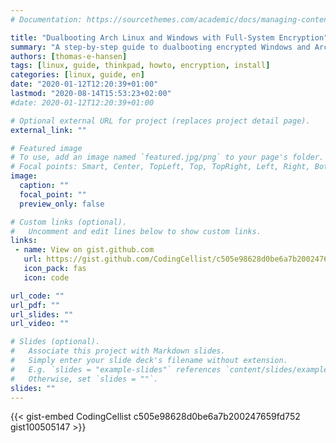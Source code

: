 ```yaml
---
# Documentation: https://sourcethemes.com/academic/docs/managing-content/

title: "Dualbooting Arch Linux and Windows with Full-System Encryption"
summary: "A step-by-step guide to dualbooting encrypted Windows and Arch Linux, using the rEFInd boot mananger."
authors: [thomas-e-hansen]
tags: [linux, guide, thinkpad, howto, encryption, install]
categories: [linux, guide, en]
date: "2020-01-12T12:20:39+01:00"
lastmod: "2020-08-14T15:53:23+02:00"
#date: 2020-01-12T12:20:39+01:00

# Optional external URL for project (replaces project detail page).
external_link: ""

# Featured image
# To use, add an image named `featured.jpg/png` to your page's folder.
# Focal points: Smart, Center, TopLeft, Top, TopRight, Left, Right, BottomLeft, Bottom, BottomRight.
image:
  caption: ""
  focal_point: ""
  preview_only: false

# Custom links (optional).
#   Uncomment and edit lines below to show custom links.
links:
 - name: View on gist.github.com
   url: https://gist.github.com/CodingCellist/c505e98628d0be6a7b200247659fd752
   icon_pack: fas
   icon: code

url_code: ""
url_pdf: ""
url_slides: ""
url_video: ""

# Slides (optional).
#   Associate this project with Markdown slides.
#   Simply enter your slide deck's filename without extension.
#   E.g. `slides = "example-slides"` references `content/slides/example-slides.md`.
#   Otherwise, set `slides = ""`.
slides: ""
---
```

{{< gist-embed CodingCellist c505e98628d0be6a7b200247659fd752 gist100505147 >}}


